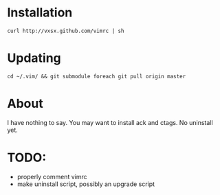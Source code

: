 Installation
============
```
curl http://vxsx.github.com/vimrc | sh
```

Updating
========
```
cd ~/.vim/ && git submodule foreach git pull origin master
```

About
=====
I have nothing to say.
You may want to install ack and ctags.
No uninstall yet.

TODO:
=====
* properly comment vimrc
* make uninstall script, possibly an upgrade script
